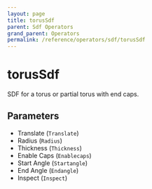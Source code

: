 ```yaml
---
layout: page
title: torusSdf
parent: Sdf Operators
grand_parent: Operators
permalink: /reference/operators/sdf/torusSdf
---
```


# torusSdf

SDF for a torus or partial torus with end caps.

## Parameters

* Translate (`Translate`)
* Radius (`Radius`)
* Thickness (`Thickness`)
* Enable Caps (`Enablecaps`)
* Start Angle (`Startangle`)
* End Angle (`Endangle`)
* Inspect (`Inspect`)
